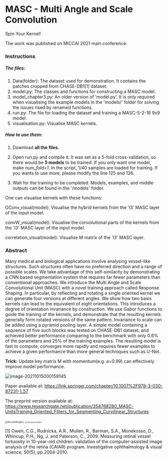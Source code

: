 # MASC - Multi Angle and Scale Convolution
Spin Your Kernel!

The work was published on MICCAI 2021 main conference.



### Instructions

##### The files:

1. Data(folder): The dataset used for demonstration. It contains the patches cropped from CHASE-DB1[1] dataset.
2. model.py: The classes and functions for constructing a MASC model.
3. model_chapter3.py: An older version of 'model.py'. It is only required when visualising the example models in the 'models/' folder for solving the issues rised by renamed functions.
4. run.py: The file for loading the dataset and training a MASC-5-2-16 9x9 model.
5. visualisation.py: Visualise MASC kernels.

##### How to use them:

1. Download **all the files**.

2. Open run.py and compile it. It was set as a 5-fold cross-validation, so there would be **5 models** to be trained. If you only want one model, make *num_fold=1*. In the script, 1/40 samples are loaded for training. If you wants to use more, please modify the line 125 and 126.

3. Wait for the training to be completed. Models, examples, and middle outputs can be found in the '/models' folder.

One can visualise kernels with these functions: 

GConv_visual(model): Visualise the hybrid kernels from the 'l3' MASC layer of the input model.

convW_visual(model): Visualise the convolutional parts of the kernels from the 'l3' MASC layer of the input model.

correlation_visual(model): Visualise M matrix of the 'l3' MASC layer.



### Abstract

Many medical and biological applications involve analysing vessel-like structures. Such structures often have no preferred direction and a range of possible scales. We take advantage of this self-similarity by demonstrating a CNN based segmentation system that requires far fewer parameters than conventional approaches. We introduce the Multi Angle and Scale Convolutional Unit (MASC) with a novel training approach called Response Shaping. In particular, by reflecting and rotating a single oriented kernel we can generate four versions at different angles. We show how two basis kernels can lead to the equivalent of eight orientations. This introduces a degree of orientation invariance by construction. We use Gabor functions to guide the training of the kernels, and demonstrate that the resulting kernels generally form rotated versions of the same pattern. Invariance to scale can be added using a pyramid pooling layer. A simple model containing a sequence of five such blocks was tested on CHASE-DB1 dataset, and achieved better performance comparing to the benchmark with only 0.6% of the parameters and 25% of the training examples. The resulting model is fast to compute, converges more rapidly and requires fewer examples to achieve a given performance than more general techniques such as U-Net.



**Trick:** Update key matrix M with momentum(e.g. a=0.99) can effectively improve model performance.

![image-20211015000159145](https://tva1.sinaimg.cn/large/008i3skNgy1gvfmf0fqbmj61g803k74702.jpg)

Paper available at: https://link.springer.com/chapter/10.1007%2F978-3-030-87231-1_57

The preprint version available at: https://www.researchgate.net/publication/354768280_MASC-UnitsTraining_Oriented_Filters_for_Segmenting_Curvilinear_Structures



<img src="https://tva1.sinaimg.cn/large/008i3skNgy1gvflc89a8hj60uw0a478n02.jpg" alt="KernelsWeights" style="zoom:50%;" />

<img src="https://tva1.sinaimg.cn/large/008i3skNgy1gvflc747qdj60us0rh10j02.jpg" alt="scaleRotationIndexMaps" style="zoom:30%;" />




[1] Owen, C.G., Rudnicka, A.R., Mullen, R., Barman, S.A., Monekosso, D., Whincup, P.H., Ng, J. and Paterson, C., 2009. Measuring retinal vessel tortuosity in 10-year-old children: validation of the computer-assisted image analysis of the retina (CAIAR) program. Investigative ophthalmology & visual science, 50(5), pp.2004-2010.
